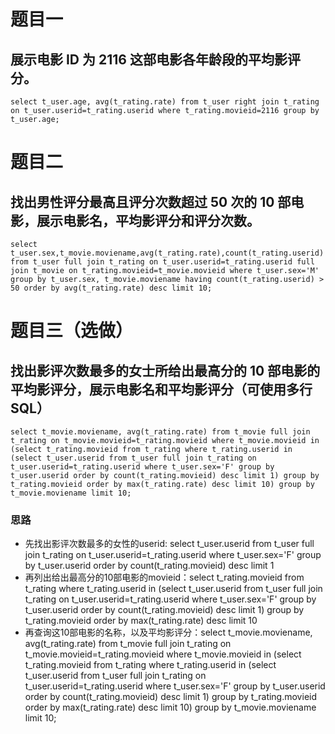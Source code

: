 # 题目一
## 展示电影 ID 为 2116 这部电影各年龄段的平均影评分。
```
select t_user.age, avg(t_rating.rate) from t_user right join t_rating on t_user.userid=t_rating.userid where t_rating.movieid=2116 group by t_user.age;
```

# 题目二
## 找出男性评分最高且评分次数超过 50 次的 10 部电影，展示电影名，平均影评分和评分次数。
```
select t_user.sex,t_movie.moviename,avg(t_rating.rate),count(t_rating.userid) from t_user full join t_rating on t_user.userid=t_rating.userid full join t_movie on t_rating.movieid=t_movie.movieid where t_user.sex='M' group by t_user.sex, t_movie.moviename having count(t_rating.userid) > 50 order by avg(t_rating.rate) desc limit 10;
```

# 题目三（选做）
## 找出影评次数最多的女士所给出最高分的 10 部电影的平均影评分，展示电影名和平均影评分（可使用多行 SQL）
```
select t_movie.moviename, avg(t_rating.rate) from t_movie full join t_rating on t_movie.movieid=t_rating.movieid where t_movie.movieid in (select t_rating.movieid from t_rating where t_rating.userid in (select t_user.userid from t_user full join t_rating on t_user.userid=t_rating.userid where t_user.sex='F' group by t_user.userid order by count(t_rating.movieid) desc limit 1) group by t_rating.movieid order by max(t_rating.rate) desc limit 10) group by t_movie.moviename limit 10;
```

### 思路
* 先找出影评次数最多的女性的userid: select t_user.userid from t_user full join t_rating on t_user.userid=t_rating.userid where t_user.sex='F' group by t_user.userid order by count(t_rating.movieid) desc limit 1
* 再列出给出最高分的10部电影的movieid：select t_rating.movieid from t_rating where t_rating.userid in (select t_user.userid from t_user full join t_rating on t_user.userid=t_rating.userid where t_user.sex='F' group by t_user.userid order by count(t_rating.movieid) desc limit 1) group by t_rating.movieid order by max(t_rating.rate) desc limit 10
* 再查询这10部电影的名称，以及平均影评分：select t_movie.moviename, avg(t_rating.rate) from t_movie full join t_rating on t_movie.movieid=t_rating.movieid where t_movie.movieid in (select t_rating.movieid from t_rating where t_rating.userid in (select t_user.userid from t_user full join t_rating on t_user.userid=t_rating.userid where t_user.sex='F' group by t_user.userid order by count(t_rating.movieid) desc limit 1) group by t_rating.movieid order by max(t_rating.rate) desc limit 10) group by t_movie.moviename limit 10;
